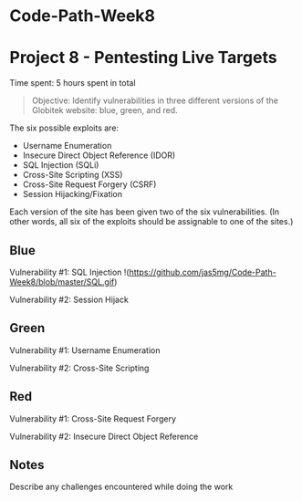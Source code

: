 # Code-Path-Week8
# Project 8 - Pentesting Live Targets

Time spent: 5 hours spent in total

> Objective: Identify vulnerabilities in three different versions of the Globitek website: blue, green, and red.

The six possible exploits are:
* Username Enumeration
* Insecure Direct Object Reference (IDOR)
* SQL Injection (SQLi)
* Cross-Site Scripting (XSS)
* Cross-Site Request Forgery (CSRF)
* Session Hijacking/Fixation

Each version of the site has been given two of the six vulnerabilities. (In other words, all six of the exploits should be assignable to one of the sites.)

## Blue

Vulnerability #1: SQL Injection
!(https://github.com/jas5mg/Code-Path-Week8/blob/master/SQL.gif)

Vulnerability #2: Session Hijack



## Green

Vulnerability #1: Username Enumeration


Vulnerability #2: Cross-Site Scripting



## Red

Vulnerability #1: Cross-Site Request Forgery


Vulnerability #2: Insecure Direct Object Reference



## Notes

Describe any challenges encountered while doing the work

